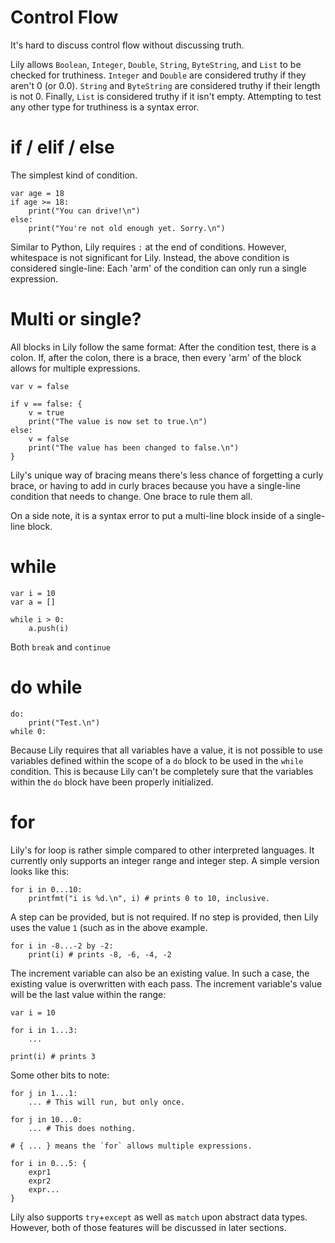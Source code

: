 Control Flow
============

It's hard to discuss control flow without discussing truth. 

Lily allows `Boolean`, `Integer`, `Double`, `String`, `ByteString`, and `List` to be checked for truthiness. `Integer` and `Double` are considered truthy if they aren't 0 (or 0.0). `String` and `ByteString` are considered truthy if their length is not 0. Finally, `List` is considered truthy if it isn't empty. Attempting to test any other type for truthiness is a syntax error.

# if / elif / else

The simplest kind of condition.

```
var age = 18
if age >= 18:
    print("You can drive!\n")
else:
    print("You're not old enough yet. Sorry.\n")
```

Similar to Python, Lily requires `:` at the end of conditions. However, whitespace is not significant for Lily. Instead, the above condition is considered single-line: Each 'arm' of the condition can only run a single expression.

# Multi or single?

All blocks in Lily follow the same format: After the condition test, there is a colon. If, after the colon, there is a brace, then every 'arm' of the block allows for multiple expressions.

```
var v = false

if v == false: {
    v = true
    print("The value is now set to true.\n")
else:
    v = false
    print("The value has been changed to false.\n")
}
```

Lily's unique way of bracing means there's less chance of forgetting a curly brace, or having to add in curly braces because you have a single-line condition that needs to change. One brace to rule them all.

On a side note, it is a syntax error to put a multi-line block inside of a single-line block.

# while

```
var i = 10
var a = []

while i > 0:
    a.push(i)
```

Both `break` and `continue` 

# do while

```
do:
    print("Test.\n")
while 0:
```

Because Lily requires that all variables have a value, it is not possible to use variables defined within the scope of a `do` block to be used in the `while` condition. This is because Lily can't be completely sure that the variables within the `do` block have been properly initialized.

# for

Lily's for loop is rather simple compared to other interpreted languages. It currently only supports an integer range and integer step. A simple version looks like this:

```
for i in 0...10:
    printfmt("i is %d.\n", i) # prints 0 to 10, inclusive.
```

A step can be provided, but is not required. If no step is provided, then Lily uses the value `1` (such as in the above example.

```
for i in -8...-2 by -2:
    print(i) # prints -8, -6, -4, -2
```

The increment variable can also be an existing value. In such a case, the existing value is overwritten with each pass. The increment variable's value will be the last value within the range:

```
var i = 10

for i in 1...3:
    ...

print(i) # prints 3
```

Some other bits to note:

```
for j in 1...1:
    ... # This will run, but only once.

for j in 10...0:
    ... # This does nothing.

# { ... } means the `for` allows multiple expressions.

for i in 0...5: {
    expr1
    expr2
    expr...
}
```

Lily also supports `try`+`except` as well as `match` upon abstract data types. However, both of those features will be discussed in later sections.
